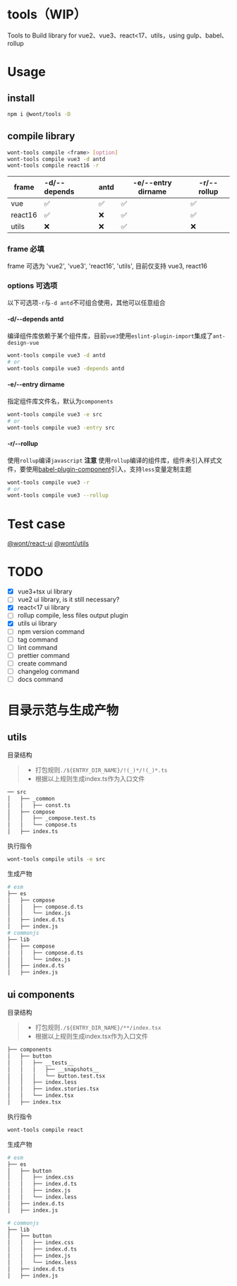 # tools（WIP）

Tools to Build library for vue2、vue3、react&lt;17、utils，using gulp、babel、rollup

# Usage

## install

```bash
npm i @wont/tools -D
```

## compile library

```bash
wont-tools compile <frame> [option]
wont-tools compile vue3 -d antd
wont-tools compile react16 -r
```


| frame   | -d/--depends | antd | -e/--entry dirname | -r/--rollup |
| --------- | :------------- | ------ | -------------------- | ------------- |
| vue     | ✅           | ✅   | ✅                 | ✅          |
| react16 | ✅           | ❌   | ✅                 | ✅          |
| utils   | ❌           | ❌   | ✅                 | ❌          |

### frame 必填

frame 可选为 'vue2', 'vue3', 'react16', 'utils', 目前仅支持 vue3, react16

### options 可选项

以下可选项`-r`与`-d antd`不可组合使用，其他可以任意组合

#### -d/--depends antd

编译组件库依赖于某个组件库，目前`vue3`使用`eslint-plugin-import`集成了`ant-design-vue`

```bash
wont-tools compile vue3 -d antd
# or
wont-tools compile vue3 -depends antd
```

#### -e/--entry dirname

指定组件库文件名，默认为`components`

```bash
wont-tools compile vue3 -e src
# or
wont-tools compile vue3 -entry src
```

#### -r/--rollup

使用`rollup`编译`javascript`
**注意**
使用`rollup`编译的组件库，组件未引入样式文件，要使用[babel-plugin-component](https://www.npmjs.com/package/babel-plugin-component)引入，支持`less`变量定制主题

```bash
wont-tools compile vue3 -r
# or
wont-tools compile vue3 --rollup
```

# Test case

[@wont/react-ui](https://github.com/wont-org/react-ui/tree/test/tools)
[@wont/utils](https://github.com/wont-org/utils/tree/test/tools)

# TODO

- [X] vue3+tsx ui library
- [ ] vue2 ui library, is it still necessary?
- [X] react<17 ui library
- [ ] rollup compile, less files output plugin
- [X] utils ui library
- [ ] npm version command
- [ ] tag command
- [ ] lint command
- [ ] prettier command
- [ ] create command
- [ ] changelog command
- [ ] docs command

# 目录示范与生成产物

## utils

目录结构

> - 打包规则`./${ENTRY_DIR_NAME}/!(_)*/!(_)*.ts`
> - 根据以上规则生成index.ts作为入口文件

```bash
── src
│   ├── _common
│   │   ├── const.ts
│   ├── compose
│   │   ├── _compose.test.ts
│   │   └── compose.ts
│   ├── index.ts

```

执行指令

```bash
wont-tools compile utils -e src
```

生成产物

```bash
# esm
├── es
│   ├── compose
│   │   ├── compose.d.ts
│   │   └── index.js
│   ├── index.d.ts
│   ├── index.js
# commonjs
├── lib
│   ├── compose
│   │   ├── compose.d.ts
│   │   └── index.js
│   ├── index.d.ts
│   ├── index.js
```

## ui components

目录结构

> - 打包规则`./${ENTRY_DIR_NAME}/**/index.tsx`
> - 根据以上规则生成index.tsx作为入口文件

```bash
├── components
│   ├── button
│   │   ├── __tests__
│   │   │   ├── __snapshots__
│   │   │   └── button.test.tsx
│   │   ├── index.less
│   │   ├── index.stories.tsx
│   │   └── index.tsx
│   ├── index.tsx
```

执行指令

```bash
wont-tools compile react
```

生成产物

```bash
# esm
├── es
│   ├── button
│   │   ├── index.css
│   │   ├── index.d.ts
│   │   ├── index.js
│   │   └── index.less
│   ├── index.d.ts
│   ├── index.js

# commonjs
├── lib
│   ├── button
│   │   ├── index.css
│   │   ├── index.d.ts
│   │   ├── index.js
│   │   └── index.less
│   ├── index.d.ts
│   ├── index.js
```
